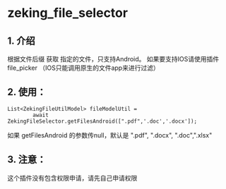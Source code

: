 # zeking_file_selector

## 1. 介绍

根据文件后缀 获取 指定的文件，只支持Android。
如果要支持IOS请使用插件 file_picker （IOS只能调用原生的文件app来进行过滤）


## 2. 使用：

```
List<ZekingFileUtilModel> fileModelUtil =
        await ZekingFileSelector.getFilesAndroid([".pdf",'.doc','.docx']);
```

如果 getFilesAndroid 的参数传null，默认是 ".pdf", ".docx", ".doc",".xlsx"

## 3. 注意：

这个插件没有包含权限申请，请先自己申请权限